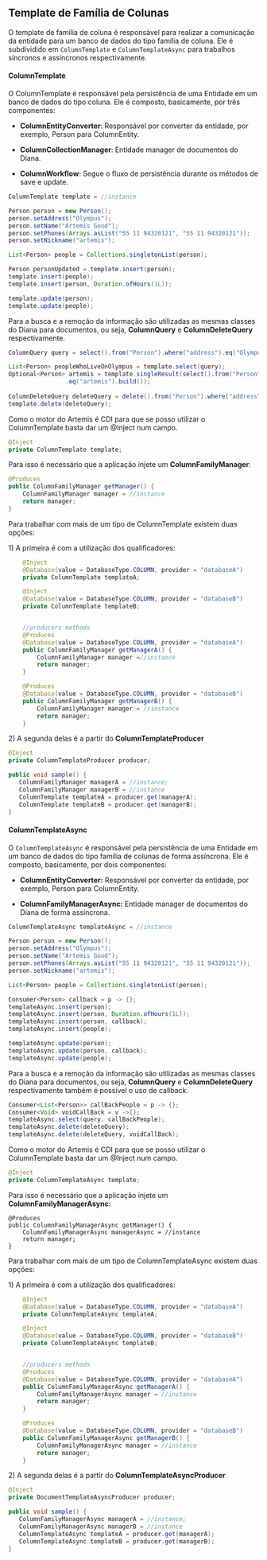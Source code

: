 ## Template de Família de Colunas

O template de família de coluna é responsável para realizar a comunicação da entidade para um banco de dados do tipo família de coluna. Ele é subdividido em `ColumnTemplate` e `ColumnTemplateAsync` para trabalhos síncronos e assíncronos respectivamente.

#### ColumnTemplate

O ColumnTemplate é responsável pela persistência de uma Entidade em um banco de dados do tipo coluna. Ele é composto, basicamente, por três componentes:

* **ColumnEntityConverter**: Responsável por converter da entidade, por exemplo, Person para ColumnEntity.

* **ColumnCollectionManager**: Entidade manager de documentos do Diana.

* **ColumnWorkflow**: Segue o fluxo de persistência durante os métodos de save e update.

```java
ColumnTemplate template = //instance

Person person = new Person();
person.setAddress("Olympus");
person.setName("Artemis Good");
person.setPhones(Arrays.asList("55 11 94320121", "55 11 94320121"));
person.setNickname("artemis");

List<Person> people = Collections.singletonList(person);

Person personUpdated = template.insert(person);
template.insert(people);
template.insert(person, Duration.ofHours(1L));

template.update(person);
template.update(people);
```

Para a busca e a remoção da informação são utilizadas as mesmas classes do Diana para documentos, ou seja, **ColumnQuery** e **ColumnDeleteQuery** respectivamente.

```java
ColumnQuery query = select().from("Person").where("address").eq("Olympus").build()

List<Person> peopleWhoLiveOnOlympus = template.select(query);
Optional<Person> artemis = template.singleResult(select().from("Person").where("nickname")
                .eq("artemis").build());
                
ColumnDeleteQuery deleteQuery = delete().from("Person").where("address").eq("Olympus").build()
template.delete(deleteQuery);
```

Como o motor do Artemis é CDI para que se posso utilizar o ColumnTemplate basta dar um @Inject num campo.

```java
@Inject
private ColumnTemplate template;
```

Para isso é necessário que a aplicação injete um **ColumnFamilyManager**:

```java
@Produces
public ColumnFamilyManager getManager() {
    ColumnFamilyManager manager = //instance
    return manager;
}
```

Para trabalhar com mais de um tipo de ColumnTemplate existem duas opções:

1\) A primeira é com a utilização dos qualificadores:

```java
    @Inject
    @Database(value = DatabaseType.COLUMN, provider = "databaseA")
    private ColumnTemplate templateA;

    @Inject
    @Database(value = DatabaseType.COLUMN, provider = "databaseB")
    private ColumnTemplate templateB;


    //producers methods
    @Produces
    @Database(value = DatabaseType.COLUMN, provider = "databaseA")
    public ColumnFamilyManager getManagerA() {
        ColumnFamilyManager manager =//instance
        return manager;
    }

    @Produces
    @Database(value = DatabaseType.COLUMN, provider = "databaseB")
    public ColumnFamilyManager getManagerB() {
        ColumnFamilyManager manager = //instance
        return manager;
    }
```

2\) A segunda delas é a partir do  **ColumnTemplateProducer**

```java
@Inject
private ColumnTemplateProducer producer;

public void sample() {
   ColumnFamilyManager managerA = //instance;
   ColumnFamilyManager managerB = //instance
   ColumnTemplate templateA = producer.get(managerA);
   ColumnTemplate templateB = producer.get(managerB);
}
```

#### ColumnTemplateAsync

O `ColumnTemplateAsync` é responsável pela persistência de uma Entidade em um banco de dados do tipo família de colunas de forma assíncrona. Ele é composto, basicamente, por dois componentes:

* **ColumnEntityConverter:** Responsável por converter da entidade, por exemplo, Person para ColumnEntity.

* **ColumnFamilyManagerAsync:** Entidade manager de documentos do Diana de forma assíncrona.

```java
ColumnTemplateAsync templateAsync = //instance

Person person = new Person();
person.setAddress("Olympus");
person.setName("Artemis Good");
person.setPhones(Arrays.asList("55 11 94320121", "55 11 94320121"));
person.setNickname("artemis");

List<Person> people = Collections.singletonList(person);

Consumer<Person> callback = p -> {};
templateAsync.insert(person);
templateAsync.insert(person, Duration.ofHours(1L));
templateAsync.insert(person, callback);
templateAsync.insert(people);

templateAsync.update(person);
templateAsync.update(person, callback);
templateAsync.update(people);
```

Para a busca e a remoção da informação são utilizadas as mesmas classes do Diana para documentos, ou seja, **ColumnQuery** e **ColumnDeleteQuery** respectivamente também é possível o uso de callback.

```java
Consumer<List<Person>> callBackPeople = p -> {};
Consumer<Void> voidCallBack = v ->{};
templateAsync.select(query, callBackPeople);
templateAsync.delete(deleteQuery);
templateAsync.delete(deleteQuery, voidCallBack);
```

Como o motor do Artemis é CDI para que se posso utilizar o ColumnTemplate basta dar um @Inject num campo.

```java
@Inject
private ColumnTemplateAsync template;
```

Para isso é necessário que a aplicação injete um **ColumnFamilyManagerAsync:**

```
@Produces
public ColumnFamilyManagerAsync getManager() {
    ColumnFamilyManagerAsync managerAsync = //instance
    return manager;
}
```

Para trabalhar com mais de um tipo de ColumnTemplateAsync existem duas opções:

1\) A primeira é com a utilização dos qualificadores:

```java
    @Inject
    @Database(value = DatabaseType.COLUMN, provider = "databaseA")
    private ColumnTemplateAsync templateA;

    @Inject
    @Database(value = DatabaseType.COLUMN, provider = "databaseB")
    private ColumnTemplateAsync templateB;


    //producers methods
    @Produces
    @Database(value = DatabaseType.COLUMN, provider = "databaseA")
    public ColumnFamilyManagerAsync getManagerA() {
        ColumnFamilyManagerAsync manager = //instance
        return manager;
    }

    @Produces
    @Database(value = DatabaseType.COLUMN, provider = "databaseB")
    public ColumnFamilyManagerAsync getManagerB() {
        ColumnFamilyManagerAsync manager = //instance
        return manager;
    }
```

2\) A segunda delas é a partir do  **ColumnTemplateAsyncProducer**

```java
@Inject
private DocumentTemplateAsyncProducer producer;

public void sample() {
   ColumnFamilyManagerAsync managerA = //instance;
   ColumnFamilyManagerAsync managerB = //instance
   ColumnTemplateAsync templateA = producer.get(managerA);
   ColumnTemplateAsync templateB = producer.get(managerB);
}
```




